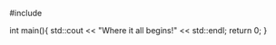  #include <iostream>
  
  int main(){
      std::cout << "Where it all begins!" << std::endl;
      return 0;
  }
